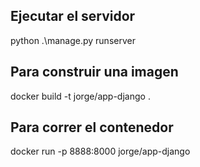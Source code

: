 ## Ejecutar el servidor
python .\manage.py runserver

## Para construir una imagen
docker build -t jorge/app-django .

## Para correr el contenedor
docker run -p 8888:8000 jorge/app-django